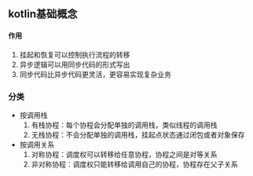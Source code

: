 ## kotlin基础概念

#### 作用

1. 挂起和恢复可以控制执行流程的转移
2. 异步逻辑可以用同步代码的形式写出
3. 同步代码比异步代码更灵活，更容易实现复杂业务



### 分类

* 按调用栈
  1. 有栈协程：每个协程会分配单独的调用栈，类似线程的调用栈
  2. 无栈协程：不会分配单独的调用栈，挂起点状态通过闭包或者对象保存
* 按调用关系
  1. 对称协程：调度权可以转移给任意协程，协程之间是对等关系
  2. 非对称协程：调度权只能转移给调用自己的协程，协程存在父子关系  